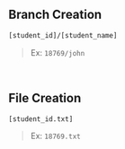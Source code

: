 ## Branch Creation
```bash
[student_id]/[student_name]
```
> Ex: `18769/john`
<br/>

## File Creation
```bash
[student_id.txt]
```
> Ex: `18769.txt`
